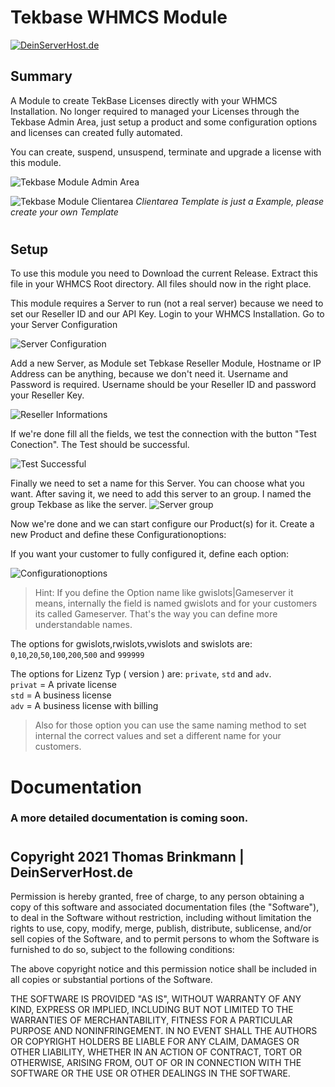 # Tekbase WHMCS Module

[![DeinServerHost.de](https://backup.mirror3.deinserverhost.icu/Partner/white.svg)](https://deinserverhost.de)
  
   
## Summary
A Module to create TekBase Licenses directly with your WHMCS Installation. No longer required to managed your Licenses through the Tekbase Admin Area, just setup a product and some configuration options and licenses can created fully automated. 

You can create, suspend, unsuspend, terminate and upgrade a license with this module.

![Tekbase Module Admin Area](https://img.dsh.gg/DSH-GW02-HGQjTeNmfZ-15-08-2021-12-01PM.png)

![Tekbase Module Clientarea](https://img.dsh.gg/DSH-GW02-QvG6R6i6M8-15-08-2021-04-26PM.png)
*Clientarea Template is just a Example, please create your own Template*
#



## Setup

To use this module you need to Download the current Release. Extract this file in your WHMCS Root directory.
All files should now in the right place.

This module requires a Server to run (not a real server) because we need to set our Reseller ID and our API Key. 
Login to your WHMCS Installation. Go to your Server Configuration

![Server Configuration](https://img.dsh.gg/DSH-GW02-kzJ35JQRKL-15-08-2021-04-31PM.png)

Add a new Server, as Module set Tebkase Reseller Module, Hostname or IP Address can be anything, because we don't need it. 
Username and Password is required. Username should be your Reseller ID and password your Reseller Key.

![Reseller Informations](https://img.dsh.gg/DSH-GW02-dRcTZSWfRI-15-08-2021-04-36PM.png)

If we're done fill all the fields, we test the connection with the button "Test Conection". 
The Test should be successful.   
      
![Test Successful](https://img.dsh.gg/DSH-GW02-hCctVuvjkO-15-08-2021-04-46PM.png)

Finally we need to set a name for this Server. 
You can choose what you want. After saving it, we need to add this server to an group.
I named the group Tekbase as like the server. 
![Server group](https://img.dsh.gg/DSH-GW02-8KD5sLSc3G-15-08-2021-04-48PM.png) 

Now we're done and we can start configure our Product(s) for it. Create a new Product and define these Configurationoptions:

If you want your customer to fully configured it, define each option:

![Configurationoptions](https://img.dsh.gg/DSH-GW02-vZYvi1NMsH-15-08-2021-04-50PM.png)

>Hint: If you define the Option name like gwislots|Gameserver it means, internally the field is named gwislots and for your customers its called Gameserver. That's the way you can define more understandable names.

The options for gwislots,rwislots,vwislots and swislots are:
``0``,``10``,``20``,``50``,``100``,``200``,``500`` and ``999999``

The options for Lizenz Typ ( version ) are: ``private``, ``std`` and ``adv``.  
``privat`` = A private license   
``std`` = A business license  
``adv`` = A business license with billing

>Also for those option you can use the same naming method to set internal the correct values and set a different name for your customers.
#

# Documentation 
### A more detailed documentation is coming soon.

#


## Copyright 2021 Thomas Brinkmann | DeinServerHost.de 
  
Permission is hereby granted, free of charge, to any person obtaining a copy of this software and associated documentation files (the "Software"), to deal in the Software without restriction, including without limitation the rights to use, copy, modify, merge, publish, distribute, sublicense, and/or sell copies of the Software, and to permit persons to whom the Software is furnished to do so, subject to the following conditions:

The above copyright notice and this permission notice shall be included in all copies or substantial portions of the Software.

THE SOFTWARE IS PROVIDED "AS IS", WITHOUT WARRANTY OF ANY KIND, EXPRESS OR IMPLIED, INCLUDING BUT NOT LIMITED TO THE WARRANTIES OF MERCHANTABILITY, FITNESS FOR A PARTICULAR PURPOSE AND NONINFRINGEMENT. IN NO EVENT SHALL THE AUTHORS OR COPYRIGHT HOLDERS BE LIABLE FOR ANY CLAIM, DAMAGES OR OTHER LIABILITY, WHETHER IN AN ACTION OF CONTRACT, TORT OR OTHERWISE, ARISING FROM, OUT OF OR IN CONNECTION WITH THE SOFTWARE OR THE USE OR OTHER DEALINGS IN THE SOFTWARE.
